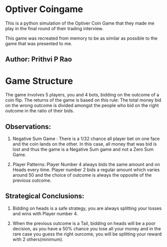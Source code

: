 # Optiver Coingame
This is a python simulation of the Optiver Coin Game that they made me play in the final round of their trading interview.

This game was recreated from memory to be as similar as possible to the game that was presented to me.

## Author: Prithvi P Rao

# Game Structure
The game involves 5 players, you and 4 bots, bidding on the outcome of a coin flip. The returns of the game is based on this rule: The total money bid on the wrong outcome is divided amongst the people who bid on the right outcome in the ratio of their bids.

## Observations:

1. Negative Sum Game : There is a 1/32 chance all player bet on one face and the coin lands on the other. In this case, all money that was bid is lost and thus the game is a Negative Sum game and not a Zero Sum Game.

2. Player Patterns: Player Number 4 always bids the same amount and on Heads every time. Player number 2 bids a regular amount which varies around 50 and the choice of outcome is always the opposite of the previous outcome. 

## Strategical Conclusions:

1. Bidding on heads is a safe strategy, you are always splitting your losses and wins with Player number 4. 

2. When the previous outcome is a Tail, bidding on heads will be a poor decision, as you have a 50% chance you lose all your money and in the rare case you guess the right ourcome, you will be splitting your reward with 2 others(minimum).
